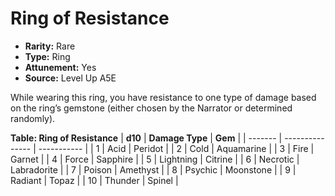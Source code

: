 
# Ring of Resistance

* **Rarity:** Rare
* **Type:** Ring
* **Attunement:** Yes
* **Source:** Level Up A5E


While wearing this ring, you have resistance to one type of damage based on the ring’s gemstone (either chosen by the Narrator or determined randomly).

__**Table: Ring of Resistance**__
| **d10** | **Damage Type** | **Gem**     |
| ------- | --------------- | ----------- |
| 1       | Acid            | Peridot     |
| 2       | Cold            | Aquamarine  |
| 3       | Fire            | Garnet      |
| 4       | Force           | Sapphire    |
| 5       | Lightning       | Citrine     |
| 6       | Necrotic        | Labradorite |
| 7       | Poison          | Amethyst    |
| 8       | Psychic         | Moonstone   |
| 9       | Radiant         | Topaz       |
| 10      | Thunder         | Spinel      |
